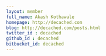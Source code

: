 ```yaml
---
layout: member
full_name: Akash Kothawale
homepage: http://decached.com
blog: http://decached.com/posts.html
twitter_id : decached
github_id : decached
bitbucket_id: decached
---
```

